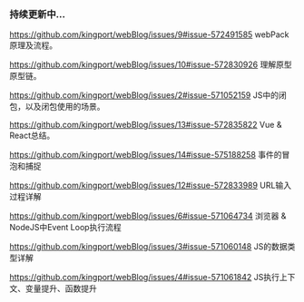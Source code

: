 ### 持续更新中...

  https://github.com/kingport/webBlog/issues/9#issue-572491585  webPack原理及流程。
  
  https://github.com/kingport/webBlog/issues/10#issue-572830926 理解原型原型链。
  
  https://github.com/kingport/webBlog/issues/2#issue-571052159 JS中的闭包，以及闭包使用的场景。
  
  https://github.com/kingport/webBlog/issues/13#issue-572835822 Vue & React总结。
  
  https://github.com/kingport/webBlog/issues/14#issue-575188258 事件的冒泡和捕捉
  
  https://github.com/kingport/webBlog/issues/12#issue-572833989 URL输入过程详解
   
  https://github.com/kingport/webBlog/issues/6#issue-571064734  浏览器 & NodeJS中Event Loop执行流程
  
  https://github.com/kingport/webBlog/issues/3#issue-571060148 JS的数据类型详解
  
  https://github.com/kingport/webBlog/issues/4#issue-571061842 JS执行上下文、变量提升、函数提升
 

